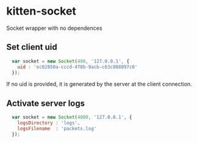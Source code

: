 # kitten-socket

Socket wrapper with no dependences

## Set client uid

```javascript
  var socket = new Socket(400, '127.0.0.1', {
    uid : 'ec02850a-cccd-470b-9acb-c63c888097c0'
  });
```

If no uid is provided, it is generated by the server at the client connection.

## Activate server logs

```javascript
  var socket = new Socket(4000, '127.0.0.1', { 
    logsDirectory : 'logs', 
    logsFilename  : 'packets.log' 
  });
```
